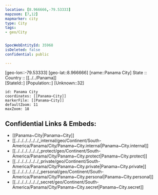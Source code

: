 ```yaml
---
location: [8.966666,-79.53333] 
mapzoom: [7,12] 
mapmarker: city 
type: City
tags:
- geo/City


SpocWebEntityId: 35968
isDeleted: false
confidential: public

---
```

[geo-lon::-79.53333] 
[geo-lat::8.966666] 
[name::Panama City] 
State ::  
Country :: [[../../Panama]]  
[StateId::] 
[Population::] 
[Unknown::32] 


```leaflet
id: Panama City
coordinates: [[Panama~City]] 
markerFile: [[Panama~City]] 
defaultZoom: 11 
maxZoom: 18
```


## Confidential Links & Embeds: 
- [[Panama~City|Panama~City]] 
- [[../../../../../../_internal/geo/Continent/South-America/Panama/City/Panama~City.internal|Panama~City.internal]] 
- [[../../../../../../_protect/geo/Continent/South-America/Panama/City/Panama~City.protect|Panama~City.protect]] 
- [[../../../../../../_private/geo/Continent/South-America/Panama/City/Panama~City.private|Panama~City.private]] 
- [[../../../../../../_personal/geo/Continent/South-America/Panama/City/Panama~City.personal|Panama~City.personal]] 
- [[../../../../../../_secret/geo/Continent/South-America/Panama/City/Panama~City.secret|Panama~City.secret]] 
